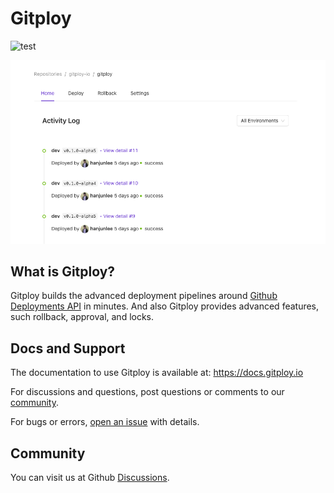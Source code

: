 # Gitploy 

![test](https://github.com/gitploy-io/gitploy/actions/workflows/test.yaml/badge.svg)

![Gitploy](docs/images/gitploy.png)


## What is Gitploy?

Gitploy builds the advanced deployment pipelines around [Github Deployments API](https://docs.github.com/en/rest/reference/repos#deployments) in minutes. And also Gitploy provides advanced features, such rollback, approval, and locks.

## Docs and Support

The documentation to use Gitploy is available at: https://docs.gitploy.io

For discussions and questions, post questions or comments to our [community](https://github.com/gitploy-io/gitploy/discussions). 

For bugs or errors, [open an issue](https://github.com/gitploy-io/gitploy/issues/new/choose) with details. 

## Community 

You can visit us at Github [Discussions](https://github.com/gitploy-io/gitploy/discussions).

